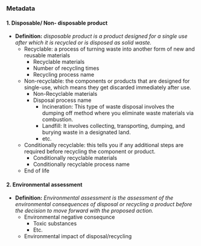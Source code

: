 ### Metadata

#### 1.  Disposable/ Non- disposable product 
- **Definition:** *disposable product is a product designed for a single use after which it is recycled or is disposed as solid waste.*
   - Recyclable: a process of turning waste into another form of new and reusable materials 
      - Recyclable materials
      - Number of recycling times
      - Recycling process name
   - Non-recyclable: the components or products that are designed for single-use, which means they get discarded immediately after use.
     - Non-Recyclable materials
     - Disposal process name
        - Incineration: This type of waste disposal involves the dumping off method where you eliminate waste materials via combustion.
        - Landfill: It involves collecting, transporting, dumping, and burying waste in a designated land.
        - etc.
   - Conditionally recyclable: this tells you if any additional steps are required before recycling the component or product. 
     - Conditionally recyclable materials
     - Conditionally recyclable process name 
   - End of life
   
#### 2.  Environmental assessment
- **Definition:** *Environmental assessment is the assessment of the environmental consequences of disposal or recycling a product before the decision to move forward with the proposed action.*
    - Environmental negative consequnce 
      - Toxic substances
      - Etc.
    - Environmental impact of disposal/recycling
  
